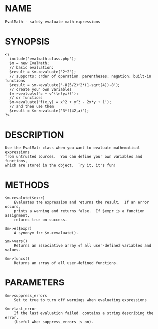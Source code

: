 # NAME
    EvalMath - safely evaluate math expressions
    
# SYNOPSIS
    <?
      include('evalmath.class.php');
      $m = new EvalMath;
      // basic evaluation:
      $result = $m->evaluate('2+2');
      // supports: order of operation; parentheses; negation; built-in functions
      $result = $m->evaluate('-8(5/2)^2*(1-sqrt(4))-8');
      // create your own variables
      $m->evaluate('a = e^(ln(pi))');
      // or functions
      $m->evaluate('f(x,y) = x^2 + y^2 - 2x*y + 1');
      // and then use them
      $result = $m->evaluate('3*f(42,a)');
    ?>
      
# DESCRIPTION
    Use the EvalMath class when you want to evaluate mathematical expressions 
    from untrusted sources.  You can define your own variables and functions,
    which are stored in the object.  Try it, it's fun!

# METHODS
    $m->evalute($expr)
        Evaluates the expression and returns the result.  If an error occurs,
        prints a warning and returns false.  If $expr is a function assignment,
        returns true on success.
    
    $m->e($expr)
        A synonym for $m->evaluate().
    
    $m->vars()
        Returns an associative array of all user-defined variables and values.
        
    $m->funcs()
        Returns an array of all user-defined functions.

# PARAMETERS
    $m->suppress_errors
        Set to true to turn off warnings when evaluating expressions

    $m->last_error
        If the last evaluation failed, contains a string describing the error.
        (Useful when suppress_errors is on).

